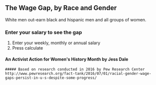 ## The Wage Gap, by Race and Gender

White men out-earn black and hispanic men and all groups of women.

### Enter your salary to see the gap

1. Enter your weekly, monthly or annual salary
2. Press calculate



#### An Activist Action for Women's History Month by Jess Dale

```
##### Based on research conducted in 2016 by Pew Research Center
http://www.pewresearch.org/fact-tank/2016/07/01/racial-gender-wage-gaps-persist-in-u-s-despite-some-progress/

```
